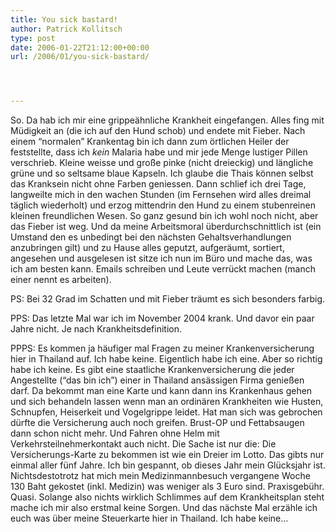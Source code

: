 ```yaml
---
title: You sick bastard!
author: Patrick Kollitsch
type: post
date: 2006-01-22T21:12:00+00:00
url: /2006/01/you-sick-bastard/




---
```

So. Da hab ich mir eine grippe&auml;hnliche Krankheit eingefangen. Alles fing mit M&uuml;digkeit an (die ich auf den Hund schob) und endete mit Fieber. Nach einem &#8220;normalen&#8221; Krankentag bin ich dann zum &ouml;rtlichen Heiler der feststellte, dass ich _kein_ Malaria habe und mir jede Menge lustiger Pillen verschrieb. Kleine weisse und gro&szlig;e pinke (nicht dreieckig) und l&auml;ngliche gr&uuml;ne und so seltsame blaue Kapseln. Ich glaube die Thais k&ouml;nnen selbst das Kranksein nicht ohne Farben geniessen. Dann schlief ich drei Tage, langweilte mich in den wachen Stunden (im Fernsehen wird alles dreimal t&auml;glich wiederholt) und erzog mittendrin den Hund zu einem stubenreinen kleinen freundlichen Wesen. So ganz gesund bin ich wohl noch nicht, aber das Fieber ist weg. Und da meine Arbeitsmoral &uuml;berdurchschnittlich ist (ein Umstand den es unbedingt bei den n&auml;chsten Gehaltsverhandlungen anzubringen gilt) und zu Hause alles geputzt, aufger&auml;umt, sortiert, angesehen und ausgelesen ist sitze ich nun im B&uuml;ro und mache das, was ich am besten kann. Emails schreiben und Leute verr&uuml;ckt machen (manch einer nennt es arbeiten).

PS: Bei 32 Grad im Schatten und mit Fieber tr&auml;umt es sich besonders farbig.

PPS: Das letzte Mal war ich im November 2004 krank. Und davor ein paar Jahre nicht. Je nach Krankheitsdefinition. 

PPPS: Es kommen ja h&auml;ufiger mal Fragen zu meiner Krankenversicherung hier in Thailand auf. Ich habe keine. Eigentlich habe ich eine. Aber so richtig habe ich keine. Es gibt eine staatliche Krankenversicherung die jeder Angestellte (&#8220;das bin ich&#8221;) einer in Thailand ans&auml;ssigen Firma genie&szlig;en darf. Da bekommt man eine Karte und kann dann ins Krankenhaus gehen und sich behandeln lassen wenn man an ordin&auml;ren Krankheiten wie Husten, Schnupfen, Heiserkeit und Vogelgrippe leidet. Hat man sich was gebrochen d&uuml;rfte die Versicherung auch noch greifen. Brust-OP und Fettabsaugen dann schon nicht mehr. Und Fahren ohne Helm mit Verkehrsteilnehmerkontakt auch nicht. Die Sache ist nur die: Die Versicherungs-Karte zu bekommen ist wie ein Dreier im Lotto. Das gibts nur einmal aller f&uuml;nf Jahre. Ich bin gespannt, ob dieses Jahr mein Gl&uuml;cksjahr ist. Nichtsdestotrotz hat mich mein Medizinmannbesuch vergangene Woche 130 Baht gekostet (inkl. Medizin) was weniger als 3 Euro sind. Praxisgeb&uuml;hr. Quasi. Solange also nichts wirklich Schlimmes auf dem Krankheitsplan steht mache ich mir also erstmal keine Sorgen. Und das n&auml;chste Mal erz&auml;hle ich euch was &uuml;ber meine Steuerkarte hier in Thailand. Ich habe keine&#8230;